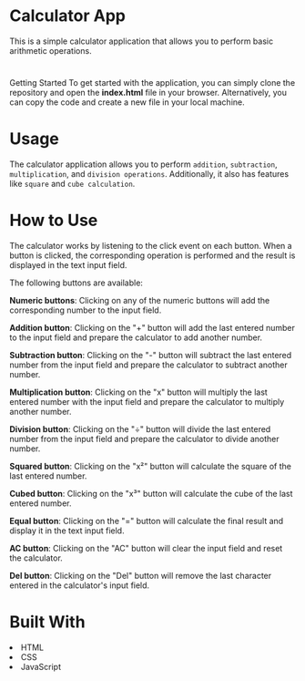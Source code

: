 # Calculator App
This is a simple calculator application that allows you to perform basic arithmetic operations.

# 

Getting Started
To get started with the application, you can simply clone the repository and open the **index.html** file in your browser. Alternatively, you can copy the code and create a new file in your local machine.

# Usage
The calculator application allows you to perform `addition`, `subtraction`, `multiplication`, and `division operations`. Additionally, it also has features like `square` and `cube calculation`.

# How to Use
The calculator works by listening to the click event on each button. When a button is clicked, the corresponding operation is performed and the result is displayed in the text input field.

The following buttons are available:

**Numeric buttons**: Clicking on any of the numeric buttons will add the corresponding number to the input field.

**Addition button**: Clicking on the "+" button will add the last entered number to the input field and prepare the calculator to add another number.

**Subtraction button**: Clicking on the "-" button will subtract the last entered number from the input field and prepare the calculator to subtract another number.

**Multiplication button**: Clicking on the "x" button will multiply the last entered number with the input field and prepare the calculator to multiply another number.

**Division button**: Clicking on the "÷" button will divide the last entered number from the input field and prepare the calculator to divide another number.

**Squared button**: Clicking on the "x²" button will calculate the square of the last entered number.

**Cubed button**: Clicking on the "x³" button will calculate the cube of the last entered number.

**Equal button**: Clicking on the "=" button will calculate the final result and display it in the text input field.

**AC button**: Clicking on the "AC" button will clear the input field and reset the calculator.

**Del button**: Clicking on the "Del" button will remove the last character entered in the calculator's input field.

# Built With
<li>HTML
<li>CSS
<li>JavaScript
